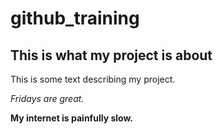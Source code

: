 # github_training

## This is what my project is about

This is some text describing my project.

*Fridays are great.*

**My internet is painfully slow.**
